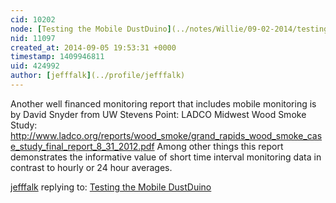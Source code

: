 ```yaml
---
cid: 10202
node: [Testing the Mobile DustDuino](../notes/Willie/09-02-2014/testing-the-mobile-dustduino)
nid: 11097
created_at: 2014-09-05 19:53:31 +0000
timestamp: 1409946811
uid: 424992
author: [jefffalk](../profile/jefffalk)
---
```


Another well financed monitoring report that includes mobile monitoring is by David Snyder from UW Stevens Point: LADCO Midwest Wood Smoke Study:
http://www.ladco.org/reports/wood_smoke/grand_rapids_wood_smoke_case_study_final_report_8_31_2012.pdf
Among other things this report demonstrates the informative value of short time interval monitoring data in contrast to hourly or 24 hour averages.

[jefffalk](../profile/jefffalk) replying to: [Testing the Mobile DustDuino](../notes/Willie/09-02-2014/testing-the-mobile-dustduino)

